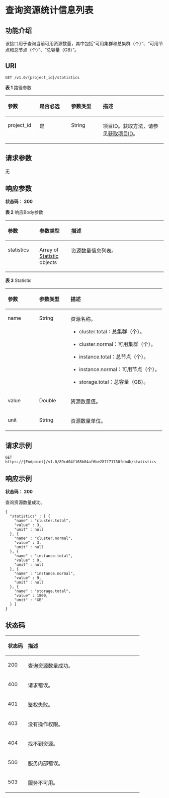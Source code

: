 # 查询资源统计信息列表<a name="ZH-CN_TOPIC_0000001400638972"></a>

## 功能介绍<a name="section1799015113151"></a>

该接口用于查询当前可用资源数量，其中包括“可用集群和总集群（个）”、“可用节点和总节点（个）”、“总容量（GB）”。

## URI<a name="section1994171141510"></a>

```
GET /v1.0/{project_id}/statistics
```

**表 1**  路径参数

<a name="table6111231517"></a>
<table><thead align="left"><tr id="row4998917159"><th class="cellrowborder" valign="top" width="20%" id="mcps1.2.5.1.1"><p id="p20317217151"><a name="p20317217151"></a><a name="p20317217151"></a>参数</p>
</th>
<th class="cellrowborder" valign="top" width="20%" id="mcps1.2.5.1.2"><p id="p4411291513"><a name="p4411291513"></a><a name="p4411291513"></a>是否必选</p>
</th>
<th class="cellrowborder" valign="top" width="20%" id="mcps1.2.5.1.3"><p id="p3613221512"><a name="p3613221512"></a><a name="p3613221512"></a>参数类型</p>
</th>
<th class="cellrowborder" valign="top" width="40%" id="mcps1.2.5.1.4"><p id="p2862161512"><a name="p2862161512"></a><a name="p2862161512"></a>描述</p>
</th>
</tr>
</thead>
<tbody><tr id="row17998519155"><td class="cellrowborder" valign="top" width="20%" headers="mcps1.2.5.1.1 "><p id="p141012210157"><a name="p141012210157"></a><a name="p141012210157"></a>project_id</p>
</td>
<td class="cellrowborder" valign="top" width="20%" headers="mcps1.2.5.1.2 "><p id="p712142161515"><a name="p712142161515"></a><a name="p712142161515"></a>是</p>
</td>
<td class="cellrowborder" valign="top" width="20%" headers="mcps1.2.5.1.3 "><p id="p18135220154"><a name="p18135220154"></a><a name="p18135220154"></a>String</p>
</td>
<td class="cellrowborder" valign="top" width="40%" headers="mcps1.2.5.1.4 "><p id="p191613291513"><a name="p191613291513"></a><a name="p191613291513"></a>项目ID。获取方法，请参见<a href="获取项目ID.md">获取项目ID</a>。</p>
</td>
</tr>
</tbody>
</table>

## 请求参数<a name="section171811214159"></a>

无

## 响应参数<a name="section112212251511"></a>

**状态码： 200**

**表 2**  响应Body参数

<a name="zh-cn_topic_0000001400768514_response_Statistics"></a>
<table><thead align="left"><tr id="row20261328152"><th class="cellrowborder" valign="top" width="20%" id="mcps1.2.4.1.1"><p id="p2030920152"><a name="p2030920152"></a><a name="p2030920152"></a>参数</p>
</th>
<th class="cellrowborder" valign="top" width="20%" id="mcps1.2.4.1.2"><p id="p19313211512"><a name="p19313211512"></a><a name="p19313211512"></a>参数类型</p>
</th>
<th class="cellrowborder" valign="top" width="60%" id="mcps1.2.4.1.3"><p id="p12338217151"><a name="p12338217151"></a><a name="p12338217151"></a>描述</p>
</th>
</tr>
</thead>
<tbody><tr id="row10269291515"><td class="cellrowborder" valign="top" width="20%" headers="mcps1.2.4.1.1 "><p id="p83592111511"><a name="p83592111511"></a><a name="p83592111511"></a>statistics</p>
</td>
<td class="cellrowborder" valign="top" width="20%" headers="mcps1.2.4.1.2 "><p id="p637152191519"><a name="p637152191519"></a><a name="p637152191519"></a>Array of <a href="#zh-cn_topic_0000001400768514_response_Statistic">Statistic</a> objects</p>
</td>
<td class="cellrowborder" valign="top" width="60%" headers="mcps1.2.4.1.3 "><p id="p1640122111515"><a name="p1640122111515"></a><a name="p1640122111515"></a>资源数量信息列表。</p>
</td>
</tr>
</tbody>
</table>

**表 3**  Statistic

<a name="zh-cn_topic_0000001400768514_response_Statistic"></a>
<table><thead align="left"><tr id="row64212131512"><th class="cellrowborder" valign="top" width="20%" id="mcps1.2.4.1.1"><p id="p14467219153"><a name="p14467219153"></a><a name="p14467219153"></a>参数</p>
</th>
<th class="cellrowborder" valign="top" width="20%" id="mcps1.2.4.1.2"><p id="p164811251516"><a name="p164811251516"></a><a name="p164811251516"></a>参数类型</p>
</th>
<th class="cellrowborder" valign="top" width="60%" id="mcps1.2.4.1.3"><p id="p17502210151"><a name="p17502210151"></a><a name="p17502210151"></a>描述</p>
</th>
</tr>
</thead>
<tbody><tr id="row174292161519"><td class="cellrowborder" valign="top" width="20%" headers="mcps1.2.4.1.1 "><p id="p105213210156"><a name="p105213210156"></a><a name="p105213210156"></a>name</p>
</td>
<td class="cellrowborder" valign="top" width="20%" headers="mcps1.2.4.1.2 "><p id="p55482101510"><a name="p55482101510"></a><a name="p55482101510"></a>String</p>
</td>
<td class="cellrowborder" valign="top" width="60%" headers="mcps1.2.4.1.3 "><p id="p1556172131512"><a name="p1556172131512"></a><a name="p1556172131512"></a>资源名称。</p>
<a name="ul1958424158"></a><a name="ul1958424158"></a><ul id="ul1958424158"><li><p id="p0592241513"><a name="p0592241513"></a><a name="p0592241513"></a>cluster.total：总集群（个）。</p>
</li><li><p id="p12611927155"><a name="p12611927155"></a><a name="p12611927155"></a>cluster.normal：可用集群（个）。</p>
</li><li><p id="p156322101519"><a name="p156322101519"></a><a name="p156322101519"></a>instance.total：总节点（个）。</p>
</li><li><p id="p5651126152"><a name="p5651126152"></a><a name="p5651126152"></a>instance.normal：可用节点（个）。</p>
</li><li><p id="p176802181517"><a name="p176802181517"></a><a name="p176802181517"></a>storage.total：总容量（GB）。</p>
</li></ul>
</td>
</tr>
<tr id="row842422154"><td class="cellrowborder" valign="top" width="20%" headers="mcps1.2.4.1.1 "><p id="p167002151512"><a name="p167002151512"></a><a name="p167002151512"></a>value</p>
</td>
<td class="cellrowborder" valign="top" width="20%" headers="mcps1.2.4.1.2 "><p id="p167272171515"><a name="p167272171515"></a><a name="p167272171515"></a>Double</p>
</td>
<td class="cellrowborder" valign="top" width="60%" headers="mcps1.2.4.1.3 "><p id="p674162141519"><a name="p674162141519"></a><a name="p674162141519"></a>资源数量值。</p>
</td>
</tr>
<tr id="row134372121513"><td class="cellrowborder" valign="top" width="20%" headers="mcps1.2.4.1.1 "><p id="p3761221154"><a name="p3761221154"></a><a name="p3761221154"></a>unit</p>
</td>
<td class="cellrowborder" valign="top" width="20%" headers="mcps1.2.4.1.2 "><p id="p16788218154"><a name="p16788218154"></a><a name="p16788218154"></a>String</p>
</td>
<td class="cellrowborder" valign="top" width="60%" headers="mcps1.2.4.1.3 "><p id="p118015201512"><a name="p118015201512"></a><a name="p118015201512"></a>资源数量单位。</p>
</td>
</tr>
</tbody>
</table>

## 请求示例<a name="section181112111518"></a>

```
GET https://{Endpoint}/v1.0/89cd04f168b84af6be287f71730fdb4b/statistics
```

## 响应示例<a name="section208622101516"></a>

**状态码： 200**

查询资源数量成功。

```
{
  "statistics" : [ {
    "name" : "cluster.total",
    "value" : 3,
    "unit" : null
  }, {
    "name" : "cluster.normal",
    "value" : 3,
    "unit" : null
  }, {
    "name" : "instance.total",
    "value" : 9,
    "unit" : null
  }, {
    "name" : "instance.normal",
    "value" : 9,
    "unit" : null
  }, {
    "name" : "storage.total",
    "value" : 1800,
    "unit" : "GB"
  } ]
}
```

## 状态码<a name="section1013219241519"></a>

<a name="zh-cn_topic_0000001400768514_status_code"></a>
<table><thead align="left"><tr id="row41351123152"><th class="cellrowborder" valign="top" width="15%" id="mcps1.1.3.1.1"><p id="p1813916201511"><a name="p1813916201511"></a><a name="p1813916201511"></a>状态码</p>
</th>
<th class="cellrowborder" valign="top" width="85%" id="mcps1.1.3.1.2"><p id="p1414112231519"><a name="p1414112231519"></a><a name="p1414112231519"></a>描述</p>
</th>
</tr>
</thead>
<tbody><tr id="row131351825159"><td class="cellrowborder" valign="top" width="15%" headers="mcps1.1.3.1.1 "><p id="p614352121519"><a name="p614352121519"></a><a name="p614352121519"></a>200</p>
</td>
<td class="cellrowborder" valign="top" width="85%" headers="mcps1.1.3.1.2 "><p id="p11450211515"><a name="p11450211515"></a><a name="p11450211515"></a>查询资源数量成功。</p>
</td>
</tr>
<tr id="row131351201518"><td class="cellrowborder" valign="top" width="15%" headers="mcps1.1.3.1.1 "><p id="p91471221151"><a name="p91471221151"></a><a name="p91471221151"></a>400</p>
</td>
<td class="cellrowborder" valign="top" width="85%" headers="mcps1.1.3.1.2 "><p id="p01497214159"><a name="p01497214159"></a><a name="p01497214159"></a>请求错误。</p>
</td>
</tr>
<tr id="row2013662181510"><td class="cellrowborder" valign="top" width="15%" headers="mcps1.1.3.1.1 "><p id="p121511213154"><a name="p121511213154"></a><a name="p121511213154"></a>401</p>
</td>
<td class="cellrowborder" valign="top" width="85%" headers="mcps1.1.3.1.2 "><p id="p41541216154"><a name="p41541216154"></a><a name="p41541216154"></a>鉴权失败。</p>
</td>
</tr>
<tr id="row4136152101516"><td class="cellrowborder" valign="top" width="15%" headers="mcps1.1.3.1.1 "><p id="p115714241514"><a name="p115714241514"></a><a name="p115714241514"></a>403</p>
</td>
<td class="cellrowborder" valign="top" width="85%" headers="mcps1.1.3.1.2 "><p id="p191595218158"><a name="p191595218158"></a><a name="p191595218158"></a>没有操作权限。</p>
</td>
</tr>
<tr id="row6136729159"><td class="cellrowborder" valign="top" width="15%" headers="mcps1.1.3.1.1 "><p id="p7162102131511"><a name="p7162102131511"></a><a name="p7162102131511"></a>404</p>
</td>
<td class="cellrowborder" valign="top" width="85%" headers="mcps1.1.3.1.2 "><p id="p1016402151519"><a name="p1016402151519"></a><a name="p1016402151519"></a>找不到资源。</p>
</td>
</tr>
<tr id="row141362217150"><td class="cellrowborder" valign="top" width="15%" headers="mcps1.1.3.1.1 "><p id="p101695219156"><a name="p101695219156"></a><a name="p101695219156"></a>500</p>
</td>
<td class="cellrowborder" valign="top" width="85%" headers="mcps1.1.3.1.2 "><p id="p131721628152"><a name="p131721628152"></a><a name="p131721628152"></a>服务内部错误。</p>
</td>
</tr>
<tr id="row131379271513"><td class="cellrowborder" valign="top" width="15%" headers="mcps1.1.3.1.1 "><p id="p1517411210157"><a name="p1517411210157"></a><a name="p1517411210157"></a>503</p>
</td>
<td class="cellrowborder" valign="top" width="85%" headers="mcps1.1.3.1.2 "><p id="p7176223158"><a name="p7176223158"></a><a name="p7176223158"></a>服务不可用。</p>
</td>
</tr>
</tbody>
</table>

